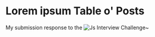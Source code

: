 # Lorem ipsum Table o' Posts
My submission response to the ![Js Interview Challenge](https://github.com/kyleondata/JsInterviewChallenge)~



